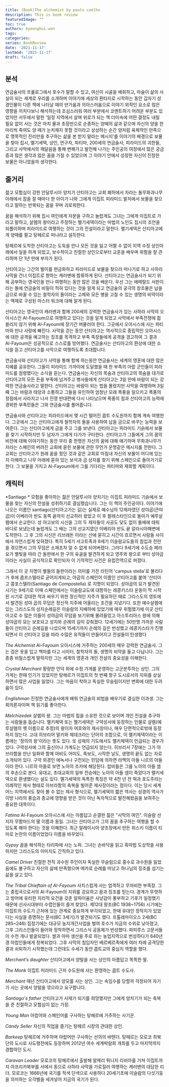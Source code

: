 ```yaml
---
title: (Book)The alchemist by paulo coelho
description: This is book review 
featuredImage: ""
toc: true
authors: byeonghui-won
tags:
categories: 
series: BookReview
date: '2021-11-17'
lastmod: '2021-11-17'
draft: false
---
```


## 분석

연금술사의 프롤로그에서 호수가 말할 수 있고, 여신이 시골을 배회하고, 마술이 삶의 사실이 되는 세계로 우리를 소개하며 이야기에 세상의 환타지로 시작하는 동안 갑자기 성경인물이 다른 책에 나타날 때의 반가움과 의아스러움으로 이야기 외적인 요소로 많은 영향을 끼치다보니 해석하는데 조심스러워 여러 부분에서 코맨트하기 어려운 부분도 있었지만 서두에서 말한 '일정 지역에서 살며 위로가 되는 책 더미속에 어떤 결정도 내릴 필요 없이 사는 것은 마치 물과 초장만으로 순종하는 양떼의 삶과 같으며 자신의 양을 한 마리씩 죽여도 양 떼가 눈치채지 못할 것이라고 상상하는 순간 양처럼 육체적인 만족으로 맹목적인 진리만을 추구하는 삶을 본 받지 말라는 메시지'를 이야기의 배경으로 보물을 찾아 집시, 멜기세텍, 상인, 연구자, 파티마, 200세의 연금술사, 피라미드의 괴한들, 그리고 사막에서의 깨달음을 통해 변해가고 발전해 나가는 주인공의 여정에서 많은 궁금증과 많은 생각과 많은 꿈을 가질 수 있었으며 그 이야기 안에서 성장한 자신이 진정한 보물은 아니었을까 생각한다. 

## 줄거리

젊고 모험심이 강한 안달루시아 양치기 산티아고는 교회 폐허에서 자라는 돌무화과나무 아래에서 잠을 잘 때마다 한 아이가 나와 그에게 이집트 피라미드 발치에서 보물을 찾으라고 말하는 반복되는 꿈을 꾸며 괴로워한다. 

꿈을 해석하기 위해 집시 여인에게 자문을 구하고 놀랍게도 그녀는 그에게 이집트로 가라고 말하고, 살렘의 왕이라고 주장하는 멜기세덱이라는 마법의 노인도 집시의 조언을 되풀이하며 피라미드로 여행하는 것이 그의 전설이라고 말한다. 멜기세덱은 산티아고에게 양떼를 팔고 탕헤르로 떠나라고 설득한다. 

탕헤르에 도착한 산티아고는 도둑을 만나 모든 것을 잃고 어쩔 수 없이 지역 수정 상인아래에서 일을 하게 되었고, 보수적이고 친절한 상인으로부터 교훈을 배우며 위험을 잘 관리하며 단 1년 만에 부자가 된다. 

산티아고는 그간의 벌이를 현금화하고 피라미드로 보물을 찾으러 떠나기로 하고 사하라 사막을 건너 이집트로 향하는 캐러밴에 합류하게 된다. 산티아고는 연금술사가 되기 위해 공부하는 영국인을 만나 여행하는 동안 많은 것을 배운다. 우선 그는 에메랄드 서판이라는 돌에 연금술의 비밀이 적혀 있다는 것을 알게 되고 연금술의 궁극의 창조물은 납을 금으로 바꿀 수 있는 철학자의 돌이라는 고체와 모든 병을 고칠 수 있는 생명의 비약이라는 액체로 구성된 마스터 워크에 대해 알게 된다. 

산티아고는 영국인이 캐러밴과 함께 200세의 강력한 연금술사가 있는 사하라 사막의 오아시스인 Al-Fayoum으로 여행하고 있다는 것을 알게 되었고 사막에서 부족전쟁에 휩쓸리지 않기 위해 Al-Fayoum에 장기간 머물러야 한다. 그곳에서 오아시스에 사는 파티마와 만나 사랑에 빠진다. 사막을 걷는 동안 산티아고는 역사적으로 중립적인 오아시스에 대한 공격을 예고하는 징조를 목격하고 부족 족장들에게 공격을 경고하여 그 결과 Al-Fayoum은 성공적으로 스스로를 방어했다. 연금술사는 산티아고의 환상에 대한 소식을 듣고 산티아고를 사막으로 여행하도록 초대합니다.

연금술사와 산티아고가 사막을 통해 함께 하는동안 연금술사는 세계의 영혼에 대한 많은 지혜를 공유한다. 그들이 피라미드 가까이에 도달했을 때 한 부족의 아랍 군인들이 피라미드를 점령했다는 소식을 듣는다. 연금술사는 자신의 목숨과 산티아고의 목숨을 대가로 산티아고의 모든 돈을 부족에 넘겨주고 병사들에게 산티아고는 3일 만에 바람이 되는 강력한 연금술사라고 말한다. 산티아고는 바람이 되는 법을 몰랐지만 사막을 여행하며 3일 째 그는 바람과 태양과 소통하고 그들을 유인하여 엄청난 모래 폭풍을 일으키고 폭풍의 정점에서 사라지고 나서 진영 반대편에 다시 나타났으며 폭풍의 힘과 산티아고의 능력에 경외한 부족민들은 그와 연금술사를 풀어줍니다.

연금술사와 산티아고는 피라미드에서 몇 시간 떨어진 콥트 수도원까지 함께 계속 여행한다. 그곳에서 그는 산티아고에게 철학자의 돌을 사용하여 납을 금으로 바꾸는 능력을 보여준다. 그는 산티아고에게 금을 주고 그를 보낸다. 산티아고는 피라미드 기슭에서 보물을 찾기 시작하지만 두 남자가 그에게 다가가 구타한다. 산티아고가 그들에게 그의 꿈의 비전에 대해 이야기하는 동안 무리 중 한명은 자신의 꿈에 대해 얘기하며 무화과나무가 자라는 스페인의 버려진 교회에 묻힌 보물에 관한 무언가 운명같은 메시지를 전한다. 그 교회는 산티아고가 원래 꿈을 꿨던 것과 같은 교회로 마침내 자신의 보물이 어디에 있는지 이해하고 나무 아래에 묻혀 있는 보석과 금 상자를 찾기 위해 스페인으로 돌아가기로 한다. 그 보물을 가지고 Al-Fayoum에서 그를 기다리는 파티마와 재회할 계획이다. 





## 캐릭터

*Santiago * 모험을 좋아하는 젊은 안달루시아 양치기는 이집트 피라미드 기슭에서 보물을 찾는 자신의 전설을 성취하기로 결심했습니다. 그는 이 책의 주인공이다. 이야기에 나오는 이름인 santiago(산티아고가는 길)는 실제로 예수님의 12제자였던 성야곱(큰야곱)이 이베리아 반도 동쪽 끝까지 선교하러 왔었고 이 후 팔레스타인으로 돌아가 예루살렘에서 순교한다. 성 야고보의 시신을 그의 두 제자들이 사공도 닻도 없이 돌배에 태워 바다로 보냈는데 놀랍게도 그 배는 그의 선교지였던 이베리아 반도 끝 갈라시아해변에 도착한다. 그 후 그의 시신은 리브레돈 이라는 산에 묻히고 시간이 흐르면서 사람들 사이에서 자연스럽게 잊혀졌다. 특히 5세기 서고트족과 8세기 이슬람교도들의 침입과 전란을 겪으면서 그의 무덤은 소재조차 알 수 없게 되어버렸다. 그러다 9세기에 수도승 페라요가 별빛을 따라 간 들판에서 한 구의 유골을 발견하게 되고 영주와 왕으로 부터 성야곱이라는 사실이 공식적으로 확인되자 이 기적적인 사건은 유럽전역으로 퍼졌다.

그래서 이 곳 지명이 별들의 들판이라는 의미를 가진 라틴어 'campus stella'로 불리다가 후에 콤프스텔라로 굳어지게되고, 야곱의 스페인어 이름인 산티아고를 붙여 '산티아고 콤포스텔라(Santiago de Compostella) 로 지명이 되었다. 성야곱의 묘가 발견된 시기는 9세기로 이때 스페인에서는 이슬람교도에 대항하는 레콩키스타 운동이 막 시작된 시기로 강대한 적과 싸우기 위한 정신적인 지주가 필요하던 때로 그리스도의 영토에서 발견된 성야 곱의 무덥은 정신적 지주에 어울리는 조건을 지녔기다. 또한 예수살렘에 있는 그리스도의 성지순례길은 이슬람의 지배하에 있었기에 매우 위험했기에 이곳 산티아고로 수 많은 이들이 성야곱의 무덤을 보기위해 몰려들었고 아스투리아스 왕에 의해 성야곱의 묘는 보호되고 성지와 순례의 길이 갖춰졌다. 12세기에는 50만명 가까운 사람들이 산티아고 순례길을 나섰으며 15세기까지 순례의 길은 번성했고 레콩키스타가 진행되면서 이 산티아고 길을 따라 수많은 유적들이 만들어지고 전설들이 탄생했다

*The Alchemist* Al-Fayoum 오아시스에 거주하는 200세의 매우 강력한 연금술사. 그는 검은 옷을 입고 백마를 타고 시미터, 철학자의 돌, 생명의 비약을 들고 다닙니다. 그는 종종 비밀스럽게 말하지만 그는 세계의 영혼과 개인 전설의 중요성을 이해한다.

*Crystal Merchant* 황량한 언덕 위에 수정 가게를 운영하는 고군분투하는 상인. 그의 가게는 한때 인기가 있었지만 탕헤르가 이집트의 첫 번째 항구 도시로서의 지위를 상실하면서 많은 사업을 잃었다. 그는 마음이 착하고 독실한 무슬림이지만 변화에 대한 두려움이 있다.

*Englishman* 진정한 연금술사에게 배워 연금술의 비법을 배우기로 결심한 이과생. 그는 회의론자이며 책 읽기를 좋아한다.

*Melchizedek* 살렘의 왕. 그는 마법의 힘을 소유한 것으로 보이며 개인 전설을 추구하는 사람들을 돕습니다. 멜키체덱 또는 멜기세덱은 구약성서에 등장하는 인물로 살렘(예루살렘의 옛 이름으로 추정)의 왕이자 여호와의 제사장이나, 매우 단편적으로밖에 등장하지 않는다. 고대 히브리어 말키와 체데크라는 단어의 조합으로, 이 멜키체덱이라는 이름에는 '정의의 왕'이라는 뜻도 있다. 또 성체의 기도에서도 멜키체덱이 언급되는 경우가 있다. 구약성서에 그의 출신이나 가계도는 언급되지 않는다. 히브리서 7장에는 그가 아브라함을 만난 일화와 함께 아비도 어미도, 족보도, 시작한 날도, 생명의 끝도 없는 자로 소개되어 있다. 구약 외경인 에녹서나 구전되는 민담에 의하면 라멕의 아들 니르의 아들이라 한다. 니르의 아들로 보면 노아의 조카에 해당된다. 랍비들은 그를 노아의 아들 셈의 후손으로 본다. 유대교, 초대교회의 일부 전승에는 노아의 아들 셈이 죽었다가 멜키세덱으로 환생했다는 설도 있다. 멜기세덱의 독특한 특징은 약 4천 년 전 떡과 포도주라는 이례적인 제사 형태로 아브라함의 축복을 빌어준 제사장이라는 점이다. 이는 당시 세계 어느 지역에서도 찾아 볼 수 없는 제사 형식으로, 멜기세덱의 짧은 역사는 성경의 역사가 이방 나라의 풍습과 종교에 영향을 받은 것이 아닌 독자적으로 발전해왔음을 보여주는 중요한 대목이다.

*Fatima* Al-Fayoum 오아시스에 사는 아름답고 순결한 젊은 "사막의 여인". 이슬람 선지자 무함마드의 딸 이름과 동일. 그녀는 산티아고가 그의 꿈을 추구하는 여행을 할 수 있도록 해야 한다는 것을 이해한다. 최근 말레이시아 양조장에서 만든 위스키 이름이 티마로 논란의 이름이었었다 이름을 바꾸었다. 

*Gypsy* 꿈을 해석하는 타리파에 사는 노파. 그녀는 손바닥을 읽고 흑마법 도상학을 사용하지만 그리스도의 이미지도 간직하고 있다.

*Camel Driver* 친절한 전직 과수원 주인이자 독실한 무슬림으로 홍수로 과수원을 잃었음에도 불구하고 자신의 삶에 만족했으며 메카로 순례를 떠났고 하나님의 징조를 섬기는 삶을 살고 있다.

*The Tribal Chieftain of Al-Fayoum* 사치스럽게 사는 엄격하고 무자비한 부족장. 그는 중립국으로서의 Al-Fayoum의 지위를 강요하고 꿈과 징조를 믿는다. 경계가 뚜렷하고 방어에 유리한 지리적 요건을 갖춘 알파이윰은 사냥감이 풍부하고 기후가 일정했기 때문에 선사시대부터 수렵인들이 즐겨 찾았다. 제12대 왕조(BC 1938~1756) 시기에는 이집트의 수도가 근처에 있는 관계로 중요하게 부각되었고, 한때 유대인 정착지가 있었다는 사실을 증명하는 문서(BC 3세기)가 발견되기도 했다. 프톨레마이오스 2세(BC 285~246) 집정기에는 대규모 농지개간사업을 벌여 호수가 지금의 수위로 낮아졌고, 그후 그리스인들이 들어와 정착하면서 그리스식 공동체가 번성했다. 파피루스 고문서들이 수천 개나 발굴되었다. 쌀과 아마 생산을 주로 하는 농업지역으로 번성하다가 640년경 아랍인들에게 정복되었다. 그후 사막의 침입자인 베르베르족에게 여러 차례 공격당한 결과 쇠퇴하기 시작했는데 그런데도 수세기 동안 콥트교의 중심지 역할을 했다.

*Merchant’s daughter* 산티아고에서 양털을 사는 상인의 아름답고 똑똑한 딸.

*The Monk* 이집트 피라미드 근처 수도원에 사는 환영하는 콥트 수도사.

*Merchant* 매년 산티아고에서 양모를 사는 상인. 그는 속임수를 당할까 걱정되어 자기가 사는 곳에서 양털을 깎으라고 요구합니다.

*Santiago's father* 산티아고가 사제가 되기를 희망했지만 그에게 양치기가 되는 축복을 준 친절하고 모험심이 없는 가장.

*Young Man* 아랍어와 스페인어를 구사하는 탕헤르에 거주하는 사기꾼.

*Candy Seller* 자신의 직업을 즐기는 탕헤르 시장의 관대한 상인.

*Barkeep* 탕헤르에 거주하며 아랍어만 구사하는 선의의 바텐더. 탕헤르는 모로코 최북단의 도시로 사도행전에도 등장하며 2012년 여수 세계박람회 개최를 두고 마지막까지 경합하던 도시.

*Caravan Leader* 모로코의 탕헤르에서 출발해 알제리 튀니지 리비아를 거쳐 이집트까지 아프리카북부를 서에서 동으로 사하라 사막을 가로질러 여행하는 캐러밴의 대담한 리더. 모로코는 1666년에 국기를 적색 단색으로 사용하다 20세기초에 이슬람의 다섯기둥을 의미하는 오각별을 세겨넣어 지금의 국기가 된다. 




